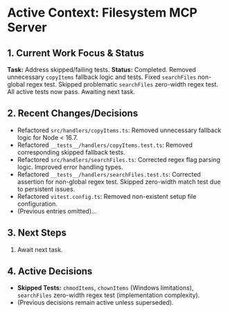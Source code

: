 <!-- Version: 4.22 | Last Updated: 2025-06-05 | Updated By: Sylph -->

# Active Context: Filesystem MCP Server

## 1. Current Work Focus & Status

**Task:** Address skipped/failing tests.
**Status:** Completed. Removed unnecessary `copyItems` fallback logic and tests. Fixed `searchFiles` non-global regex test. Skipped problematic `searchFiles` zero-width regex test. All active tests now pass. Awaiting next task.

## 2. Recent Changes/Decisions

- Refactored `src/handlers/copyItems.ts`: Removed unnecessary fallback logic for Node < 16.7.
- Refactored `__tests__/handlers/copyItems.test.ts`: Removed corresponding skipped fallback tests.
- Refactored `src/handlers/searchFiles.ts`: Corrected regex flag parsing logic. Improved error handling types.
- Refactored `__tests__/handlers/searchFiles.test.ts`: Corrected assertion for non-global regex test. Skipped zero-width match test due to persistent issues.
- Refactored `vitest.config.ts`: Removed non-existent setup file configuration.
- (Previous entries omitted)...

## 3. Next Steps

1. Await next task.

## 4. Active Decisions

- **Skipped Tests:** `chmodItems`, `chownItems` (Windows limitations), `searchFiles` zero-width regex test (implementation complexity).
- (Previous decisions remain active unless superseded).
